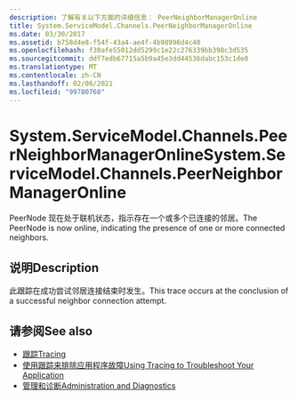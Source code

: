 ```yaml
---
description: 了解有关以下方面的详细信息： PeerNeighborManagerOnline
title: System.ServiceModel.Channels.PeerNeighborManagerOnline
ms.date: 03/30/2017
ms.assetid: b758d4e8-f54f-43a4-ae4f-4b98996d4c40
ms.openlocfilehash: f30afe55012dd5299c1e22c276339bb398c3d535
ms.sourcegitcommit: ddf7edb67715a5b9a45e3dd44536dabc153c1de0
ms.translationtype: MT
ms.contentlocale: zh-CN
ms.lasthandoff: 02/06/2021
ms.locfileid: "99780760"
---
```

# <a name="systemservicemodelchannelspeerneighbormanageronline"></a><span data-ttu-id="f5b53-103">System.ServiceModel.Channels.PeerNeighborManagerOnline</span><span class="sxs-lookup"><span data-stu-id="f5b53-103">System.ServiceModel.Channels.PeerNeighborManagerOnline</span></span>

<span data-ttu-id="f5b53-104">PeerNode 现在处于联机状态，指示存在一个或多个已连接的邻居。</span><span class="sxs-lookup"><span data-stu-id="f5b53-104">The PeerNode is now online, indicating the presence of one or more connected neighbors.</span></span>  
  
## <a name="description"></a><span data-ttu-id="f5b53-105">说明</span><span class="sxs-lookup"><span data-stu-id="f5b53-105">Description</span></span>  

 <span data-ttu-id="f5b53-106">此跟踪在成功尝试邻居连接结束时发生。</span><span class="sxs-lookup"><span data-stu-id="f5b53-106">This trace occurs at the conclusion of a successful neighbor connection attempt.</span></span>  
  
## <a name="see-also"></a><span data-ttu-id="f5b53-107">请参阅</span><span class="sxs-lookup"><span data-stu-id="f5b53-107">See also</span></span>

- [<span data-ttu-id="f5b53-108">跟踪</span><span class="sxs-lookup"><span data-stu-id="f5b53-108">Tracing</span></span>](index.md)
- [<span data-ttu-id="f5b53-109">使用跟踪来排除应用程序故障</span><span class="sxs-lookup"><span data-stu-id="f5b53-109">Using Tracing to Troubleshoot Your Application</span></span>](using-tracing-to-troubleshoot-your-application.md)
- [<span data-ttu-id="f5b53-110">管理和诊断</span><span class="sxs-lookup"><span data-stu-id="f5b53-110">Administration and Diagnostics</span></span>](../index.md)
